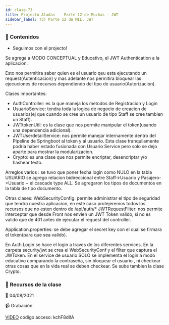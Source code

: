 ```yaml
---
id: clase-73
title: Projecto Aladas -  Parte 12 de Muchas - JWT
sidebar_label: 73) Parte 12 de MIL. JWT
---
```




### 📝 Contenidos

- Seguimos con el projecto!

Se agrega a MODO CONCEPTUAL y Educativo, el JWT Authentication a la aplicacion.

Esto nos permitira saber quien es el usuario qeu esta ejecutando un request(Autenticacion) y mas adelante nos permitira bloquear las ejecuciones de recursos dependiendo del tipo de usuario(Autorizacion).

Clases importantes:
- AuthController: es la que maneja los metodos de Registracion y Login
- UsuarioService: tendra toda la logica de negocio de creacion de usuarios(ej que cuando se cree un usuario de tipo Staff se cree tambien un Staff).
- JWTtokenUtil: es la clase que nos permite manipular el token(usando una dependencia adicional).
- JWTUserdetailService: nos permite manejar internamente dentro del Pipeline de Springboot al token y al usuario. Esta clase tranquilamente podria haber estado fusionada con Usuario Service pero solo se dejo aparte para mostrar la modularizacion.
- Crypto: es una clase que nos permite encriptar, desencriptar y/o hashear texto.

Arreglos varios : se tuvo que poner fecha login como NULO en la tabla USUARIO
se agrego relacion bidireccional entre Staff->Usuario y Pasajero->Usuario + el cascade type ALL.
Se agregaron los tipos de documentos en la tabla de tipo documento.

Otras clases: WebSecurityConfig: permite administrar el tipo de seguridad que tendra nuestra aplicacion, en este caso protejeremos todos los recursos que no esten dentro de /api/auth/*
JWTRequestFilter: nos permite interceptar que desde Front nos envien un JWT Token valido, si no es valido que de 401 antes de ejecutar el request del controller.

Application.properties: se debe agregar el secret key con el cual se firmara el token(para que sea valido).

En Auth.Login se hace el login a traves de los diferentes services. En la carpeta security/jwt se crea el WebSecurityConf y el filter que captura el JWToken. En el service de usuario SOLO se implementa el login a modo educativo comparando la contraseña, sin bloquear el usuario , ni checkear otras cosas que en la vida real se deben checkear.
Se sube tambien la clase Crypto.


### 🚀 Recursos de la clase

📆 04/08/2021

📹 Grabación

[VIDEO](https://us02web.zoom.us/rec/share/hZ4_ueip3-IGq_3i3Mr5sIhu5XVmPL2jBdCkbA2V-_g0ym6dxnh0KUI5Fc2xc_5F.BhE602xjcMniZuc_)
codigo acceso: kchF8dI!A

